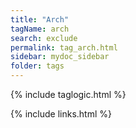 ```yaml
---
title: "Arch"
tagName: arch
search: exclude
permalink: tag_arch.html
sidebar: mydoc_sidebar
folder: tags
---
```

{% include taglogic.html %}

{% include links.html %}

